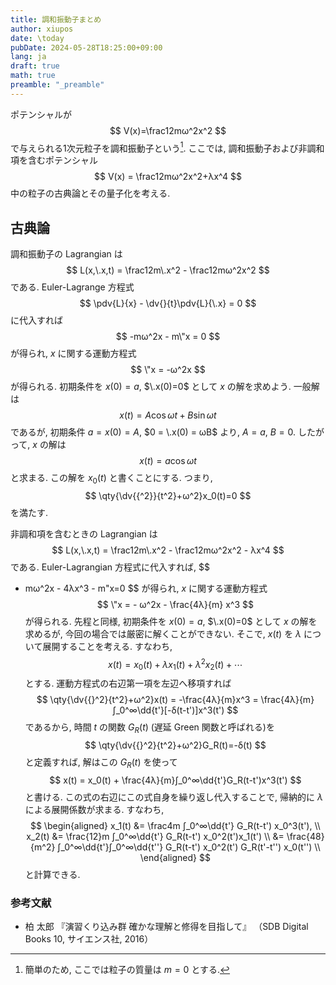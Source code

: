 ```yaml
---
title: 調和振動子まとめ
author: xiupos
date: \today
pubDate: 2024-05-28T18:25:00+09:00
lang: ja
draft: true
math: true
preamble: "_preamble"
---
```


ポテンシャルが
$$
V(x)=\frac12mω^2x^2
$$
で与えられる1次元粒子を調和振動子という[^m0]. ここでは, 調和振動子および非調和項を含むポテンシャル
$$
V(x) = \frac12mω^2x^2+λx^4
$$
中の粒子の古典論とその量子化を考える.

[^m0]: 簡単のため, ここでは粒子の質量は $m=0$ とする.

## 古典論

調和振動子の Lagrangian は
$$
L(x,\.x,t) = \frac12m\.x^2 - \frac12mω^2x^2
$$
である. Euler-Lagrange 方程式
$$
\pdv{L}{x} - \dv{}{t}\pdv{L}{\.x} = 0
$$
に代入すれば
$$
-mω^2x - m\"x = 0
$$
が得られ, $x$ に関する運動方程式
$$
\"x = -ω^2x
$$
が得られる. 初期条件を $x(0)=a$, $\.x(0)=0$ として $x$ の解を求めよう. 一般解は
$$
x(t) = A \cos ωt + B \sin ω t
$$
であるが, 初期条件 $a = x(0) = A$, $0 = \.x(0) = ωB$ より, $A=a$, $B=0$. したがって, $x$ の解は
$$
x(t) = a \cos ωt
$$
と求まる. この解を $x_0(t)$ と書くことにする. つまり,
$$
\qty{\dv{{^2}}{t^2}+ω^2}x_0(t)=0
$$
を満たす.

非調和項を含むときの Lagrangian は
$$
L(x,\.x,t) = \frac12m\.x^2 - \frac12mω^2x^2 - λx^4
$$
である. Euler-Lagrangian 方程式に代入すれば,
$$
- mω^2x - 4λx^3 - m\"x=0
$$
が得られ, $x$ に関する運動方程式
$$
\"x = - ω^2x - \frac{4λ}{m} x^3
$$
が得られる. 先程と同様, 初期条件を $x(0)=a$, $\.x(0)=0$ として $x$ の解を求めるが, 今回の場合では厳密に解くことができない. そこで, $x(t)$ を $λ$ について展開することを考える. すなわち,
$$
x(t) = x_0(t) + λx_1(t) + λ^2 x_2(t) + \cdots
$$
とする. 運動方程式の右辺第一項を左辺へ移項すれば
$$
\qty{\dv{{}^2}{t^2}+ω^2}x(t) = -\frac{4λ}{m}x^3 = \frac{4λ}{m}∫_0^∞\dd{t'}[-δ(t-t')]x^3(t')
$$
であるから, 時間 $t$ の関数 $G_R(t)$ (遅延 Green 関数と呼ばれる)を
$$
\qty{\dv{{}^2}{t^2}+ω^2}G_R(t)=-δ(t)
$$
と定義すれば, 解はこの $G_R(t)$ を使って
$$
x(t) = x_0(t) + \frac{4λ}{m}∫_0^∞\dd{t'}G_R(t-t')x^3(t')
$$
と書ける. この式の右辺にこの式自身を繰り返し代入することで, 帰納的に $λ$ による展開係数が求まる. すなわち,
$$
\begin{aligned}
x_1(t) &= \frac4m ∫_0^∞\dd{t'} G_R(t-t') x_0^3(t'), \\
x_2(t) &= \frac{12}m ∫_0^∞\dd{t'} G_R(t-t') x_0^2(t')x_1(t') \\
	&= \frac{48}{m^2} ∫_0^∞\dd{t'}∫_0^∞\dd{t''} G_R(t-t') x_0^2(t') G_R(t'-t'') x_0(t'') \\
\end{aligned}
$$
と計算できる.

### 参考文献

- 柏 太郎 『演習くり込み群 確かな理解と修得を目指して』 （SDB Digital Books 10, サイエンス社, 2016）
